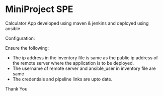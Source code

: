 # MiniProject SPE
Calculator App developed using maven &amp; jenkins and deployed using ansible

Configuration:

Ensure the following:
* The ip address in the inventory file is same as the public ip address of the remote server where the application is to be deployed.
* The username of remote server and ansible_user in inventory file are same
* The credentials and pipeline links are upto date.

Thank You

